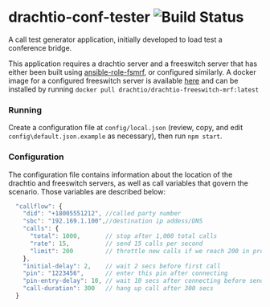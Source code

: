 # drachtio-conf-tester ![Build Status](https://secure.travis-ci.org/davehorton/drachtio-conf-tester.png)

A call test generator application, initially developed to load test a conference bridge.

This application requires a drachtio server and a freeswitch server that has either been built using [ansible-role-fsmrf](https://github.com/davehorton/ansible-role-fsmrf), or configured similarly.  A docker image for a configured freeswitch server is available [here](https://hub.docker.com/r/drachtio/drachtio-freeswitch-mrf/) and can be installed by running `docker pull drachtio/drachtio-freeswitch-mrf:latest`

### Running
Create a configuration file at `config/local.json` (review, copy, and edit `config\default.json.example` as necessary), then run `npm start`.

### Configuration
The configuration file contains information about the location of the drachtio and freeswitch servers, as well as call variables that govern the scenario.  Those variables are described below:

```js
  "callflow": {
    "did": "+18005551212", //called party number
    "sbc": "192.169.1.100",//destination ip addess/DNS
    "calls": {
      "total": 1000,       // stop after 1,000 total calls
      "rate": 15,          // send 15 calls per second
      "limit": 200         // throttle new calls if we reach 200 in progress
    },
    "initial-delay": 2,    // wait 2 secs before first call
    "pin": "1223456",      // enter this pin after connecting
    "pin-entry-delay": 10, // wait 10 secs after connecting before sending pin
    "call-duration": 300   // hang up call after 300 secs
  }
```
